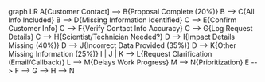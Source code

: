 graph LR
A[Customer Contact] --> B{Proposal Complete (20%)}
B --> C{All Info Included}
B --> D{Missing Information Identified}
C --> E{Confirm Customer Info}
C --> F{Verify Contact Info Accuracy}
C --> G{Log Request Details}
C --> H{Scientist/Technician Needed?}
D --> I{Impact Details Missing (40%)}
D --> J{Incorrect Data Provided (35%)}
D --> K{Other Missing Information (25%)}
I | J | K --> L{Request Clarification (Email/Callback)}
L --> M{Delays Work Progress}
M --> N{Prioritization}
E --> F --> G --> H --> N


